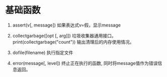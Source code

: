 基础函数
===========

1. assert(v[, message])
如果表达式v=假，显示message

2. collectgarbage([opt [, arg]])
垃圾收集器通用接口。
print(collectgarbage("count")) 输出清理后的内存使用情况。

3. dofile(filename)
执行指定文件

4. error(message[, level])
终止正在执行的函数, 同时将message值作为错误信息返回。

